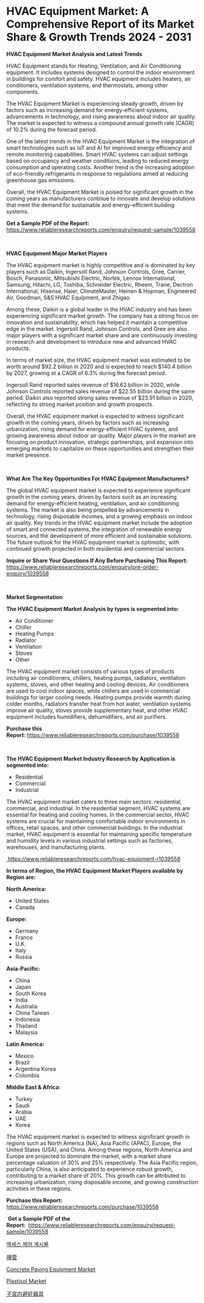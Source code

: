 <p><h1>HVAC Equipment Market: A Comprehensive Report of its Market Share & Growth Trends 2024 - 2031</h1></p><p><strong>HVAC Equipment Market Analysis and Latest Trends</strong></p>
<p><p>HVAC Equipment stands for Heating, Ventilation, and Air Conditioning equipment. It includes systems designed to control the indoor environment in buildings for comfort and safety. HVAC equipment includes heaters, air conditioners, ventilation systems, and thermostats, among other components.</p><p>The HVAC Equipment Market is experiencing steady growth, driven by factors such as increasing demand for energy-efficient systems, advancements in technology, and rising awareness about indoor air quality. The market is expected to witness a compound annual growth rate (CAGR) of 10.2% during the forecast period.</p><p>One of the latest trends in the HVAC Equipment Market is the integration of smart technologies such as IoT and AI for improved energy efficiency and remote monitoring capabilities. Smart HVAC systems can adjust settings based on occupancy and weather conditions, leading to reduced energy consumption and operating costs. Another trend is the increasing adoption of eco-friendly refrigerants in response to regulations aimed at reducing greenhouse gas emissions.</p><p>Overall, the HVAC Equipment Market is poised for significant growth in the coming years as manufacturers continue to innovate and develop solutions that meet the demand for sustainable and energy-efficient building systems.</p></p>
<p><strong>Get a Sample PDF of the Report:&nbsp;</strong> <a href="https://www.reliableresearchreports.com/enquiry/request-sample/1039558">https://www.reliableresearchreports.com/enquiry/request-sample/1039558</a></p>
<p>&nbsp;</p>
<p><strong>HVAC Equipment Major Market Players</strong></p>
<p><p>The HVAC equipment market is highly competitive and is dominated by key players such as Daikin, Ingersoll Rand, Johnson Controls, Gree, Carrier, Bosch, Panasonic, Mitsubishi Electric, Nortek, Lennox International, Samsung, Hitachi, LG, Toshiba, Schneider Electric, Rheem, Trane, Dectron International, Hisense, Haier, ClimateMaster, Heinen & Hopman, Engineered Air, Goodman, S&S HVAC Equipment, and Zhigao.</p><p>Among these, Daikin is a global leader in the HVAC industry and has been experiencing significant market growth. The company has a strong focus on innovation and sustainability, which has helped it maintain a competitive edge in the market. Ingersoll Rand, Johnson Controls, and Gree are also major players with a significant market share and are continuously investing in research and development to introduce new and advanced HVAC products.</p><p>In terms of market size, the HVAC equipment market was estimated to be worth around $92.2 billion in 2020 and is expected to reach $140.4 billion by 2027, growing at a CAGR of 6.3% during the forecast period.</p><p>Ingersoll Rand reported sales revenue of $16.62 billion in 2020, while Johnson Controls reported sales revenue of $22.55 billion during the same period. Daikin also reported strong sales revenue of $23.91 billion in 2020, reflecting its strong market position and growth prospects.</p><p>Overall, the HVAC equipment market is expected to witness significant growth in the coming years, driven by factors such as increasing urbanization, rising demand for energy-efficient HVAC systems, and growing awareness about indoor air quality. Major players in the market are focusing on product innovation, strategic partnerships, and expansion into emerging markets to capitalize on these opportunities and strengthen their market presence.</p></p>
<p>&nbsp;</p>
<p><strong>What Are The Key Opportunities For HVAC Equipment Manufacturers?</strong></p>
<p><p>The global HVAC equipment market is expected to experience significant growth in the coming years, driven by factors such as an increasing demand for energy-efficient heating, ventilation, and air conditioning systems. The market is also being propelled by advancements in technology, rising disposable incomes, and a growing emphasis on indoor air quality. Key trends in the HVAC equipment market include the adoption of smart and connected systems, the integration of renewable energy sources, and the development of more efficient and sustainable solutions. The future outlook for the HVAC equipment market is optimistic, with continued growth projected in both residential and commercial sectors.</p></p>
<p><strong>Inquire or Share Your Questions If Any Before Purchasing This Report:</strong> <a href="https://www.reliableresearchreports.com/enquiry/pre-order-enquiry/1039558">https://www.reliableresearchreports.com/enquiry/pre-order-enquiry/1039558</a></p>
<p>&nbsp;</p>
<p><strong>Market Segmentation</strong></p>
<p><strong>The HVAC Equipment Market Analysis by types is segmented into:</strong></p>
<p><ul><li>Air Conditioner</li><li>Chiller</li><li>Heating Pumps</li><li>Radiator</li><li>Ventilation</li><li>Stoves</li><li>Other</li></ul></p>
<p><p>The HVAC equipment market consists of various types of products including air conditioners, chillers, heating pumps, radiators, ventilation systems, stoves, and other heating and cooling devices. Air conditioners are used to cool indoor spaces, while chillers are used in commercial buildings for larger cooling needs. Heating pumps provide warmth during colder months, radiators transfer heat from hot water, ventilation systems improve air quality, stoves provide supplementary heat, and other HVAC equipment includes humidifiers, dehumidifiers, and air purifiers.</p></p>
<p><strong>Purchase this Report:&nbsp;</strong><a href="https://www.reliableresearchreports.com/purchase/1039558">https://www.reliableresearchreports.com/purchase/1039558</a></p>
<p>&nbsp;</p>
<p><strong>The HVAC Equipment Market Industry Research by Application is segmented into:</strong></p>
<p><ul><li>Residential</li><li>Commercial</li><li>Industrial</li></ul></p>
<p><p>The HVAC equipment market caters to three main sectors: residential, commercial, and industrial. In the residential segment, HVAC systems are essential for heating and cooling homes. In the commercial sector, HVAC systems are crucial for maintaining comfortable indoor environments in offices, retail spaces, and other commercial buildings. In the industrial market, HVAC equipment is essential for maintaining specific temperature and humidity levels in various industrial settings such as factories, warehouses, and manufacturing plants.</p></p>
<p><a href="https://www.reliableresearchreports.com/hvac-equipment-r1039558">&nbsp;https://www.reliableresearchreports.com/hvac-equipment-r1039558</a></p>
<p><strong>In terms of Region, the HVAC Equipment Market Players available by Region are:</strong></p>
<p>
    <p> <strong> North America: </strong>
        <ul>
            <li>United States</li>
            <li>Canada</li>
        </ul>
        </p> 
    <p> <strong> Europe: </strong>
        <ul>
            <li>Germany</li>
            <li>France</li>
            <li>U.K.</li>
            <li>Italy</li>
            <li>Russia</li>
        </ul>
        </p> 
    <p> <strong> Asia-Pacific: </strong>
        <ul>
            <li>China</li>
            <li>Japan</li>
            <li>South Korea</li>
            <li>India</li>
            <li>Australia</li>
            <li>China Taiwan</li>
            <li>Indonesia</li>
            <li>Thailand</li>
            <li>Malaysia</li>
        </ul>
        </p> 
    <p> <strong> Latin America: </strong>
        <ul>
            <li>Mexico</li>
            <li>Brazil</li>
            <li>Argentina Korea</li>
            <li>Colombia</li>
        </ul>
        </p> 
    <p> <strong> Middle East & Africa: </strong>
        <ul>
            <li>Turkey</li>
            <li>Saudi</li>
            <li>Arabia</li>
            <li>UAE</li>
            <li>Korea</li>
        </ul>
    </p>
    </p>
<p><p>The HVAC equipment market is expected to witness significant growth in regions such as North America (NA), Asia Pacific (APAC), Europe, the United States (USA), and China. Among these regions, North America and Europe are projected to dominate the market, with a market share percentage valuation of 30% and 25% respectively. The Asia Pacific region, particularly China, is also anticipated to experience robust growth, contributing to a market share of 20%. This growth can be attributed to increasing urbanization, rising disposable income, and growing construction activities in these regions.</p></p>
<p><strong>Purchase this Report: </strong><a href="https://www.reliableresearchreports.com/purchase/1039558">https://www.reliableresearchreports.com/purchase/1039558</a></p>
<p>&nbsp;<strong>Get a Sample PDF of the Report:&nbsp;&nbsp;</strong><a href="https://www.reliableresearchreports.com/enquiry/request-sample/1039558">https://www.reliableresearchreports.com/enquiry/request-sample/1039558</a></p>
<p><strong></strong></p>
<p><p><a href="https://github.com/Elenrrera7685/Market-Research-Report-List-1/blob/main/802538232499.md">액세스 제어 게시물</a></p><p><a href="https://github.com/adcxff01450218/Market-Research-Report-List-1/blob/main/487225635484.md">挿管</a></p><p><a href="https://github.com/Alonsoolds3wq1d81czn8rbol/Market-Research-Report-List-2/blob/main/concrete-paving-equipment-market.md">Concrete Paving Equipment Market</a></p><p><a href="https://issuu.com/reportprime-2/docs/plastisol-market-size-2030.pptx">Plastisol Market</a></p><p><a href="https://github.com/xnljig2898992/Market-Research-Report-List-1/blob/main/819153035482.md">子宮内避妊器具</a></p></p>